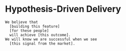 # Hypothesis-Driven Delivery

```
We believe that
  [building this feature]
  [for these people]
  will achieve [this outcome].
We will know we are successful when we see
  [this signal from the market].
```
